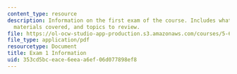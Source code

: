 ```yaml
---
content_type: resource
description: Information on the first exam of the course. Includes what to bring,
  materials covered, and topics to review.
file: https://ol-ocw-studio-app-production.s3.amazonaws.com/courses/5-60-thermodynamics-kinetics-spring-2008/353cd5bceace6eeaa6ef06d077898ef8_5_60_exam1_info.pdf
file_type: application/pdf
resourcetype: Document
title: Exam 1 Information
uid: 353cd5bc-eace-6eea-a6ef-06d077898ef8
---
```

